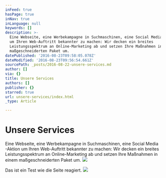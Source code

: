 ```yaml
---
inFeed: true
hasPage: true
inNav: true
inLanguage: null
keywords: []
description: >-
  Eine Webseite, eine Werbekampagne in Suchmaschinen, eine Social Media -Aktion
  um Ihren Web-Auftritt bekannter zu machen: Wir decken ein breites
  Leistungsspektrum an Online-Marketing ab und setzen Ihre Maßnahmen in einem
  maßgeschneiderten Paket um.
datePublished: '2016-08-23T09:58:05.078Z'
dateModified: '2016-08-23T09:56:54.661Z'
sourcePath: _posts/2016-08-22-unsere-services.md
author: []
via: {}
title: Unsere Services
authors: []
publisher: {}
starred: true
url: unsere-services/index.html
_type: Article

---
```

# Unsere Services

Eine Webseite, eine Werbekampagne in Suchmaschinen, eine Social Media -Aktion um Ihren Web-Auftritt bekannter zu machen: Wir decken ein breites Leistungsspektrum an Online-Marketing ab und setzen Ihre Maßnahmen in einem maßgeschneiderten Paket um.
![](https://the-grid-user-content.s3-us-west-2.amazonaws.com/2e4a59f7-c329-4336-b205-52933f542e96.jpg)

Das ist ein Test wie die Seite reagiert.
![](https://the-grid-user-content.s3-us-west-2.amazonaws.com/1e45c0ae-afd9-4755-be7a-1a43193e59e4.jpg)
